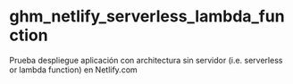 # ghm_netlify_serverless_lambda_function
Prueba despliegue aplicación con architectura sin servidor (i.e. serverless or lambda function) en Netlify.com
